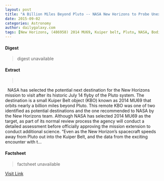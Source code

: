 ```yaml
---
layout: post
title: "A Billion Miles Beyond Pluto -- NASA New Horizons to Probe Unexplored Kuiper Belt Objects"
date: 2015-09-02
categories: Astronomy
author: dailygalaxy.com
tags: [New Horizons, (486958) 2014 MU69, Kuiper belt, Pluto, NASA, Bodies of the Solar System, Aerospace engineering, Aerospace, Space exploration, Spaceflight technologies, Planetary science, Spacecraft, Flight, Outer space, Astronomy, Spaceflight, Space science, Solar System, Astronautics]
---
```



#### Digest
>digest unavailable

#### Extract
>       NASA has selected the potential next destination for the New Horizons mission to visit after its historic July 14 flyby of the Pluto system. The destination is a small Kuiper Belt object (KBO) known as 2014 MU69 that orbits nearly a billion miles beyond Pluto. This remote KBO was one of two identified as potential destinations and the one recommended to NASA by the New Horizons team. Although NASA has selected 2014 MU69 as the target, as part of its normal review process the agency will conduct a detailed assessment before officially approving the mission extension to conduct additional science. “Even as the New Horizon’s spacecraft speeds away from Pluto out into the Kuiper Belt, and the data from the exciting encounter with t...

#### Factsheet
>factsheet unavailable

[Visit Link](http://www.dailygalaxy.com/my_weblog/2015/08/a-billion-miles-beyond-pluto-nasa-new-horizons-to-probe-unexplored-kuiper-belt-objects.html)


